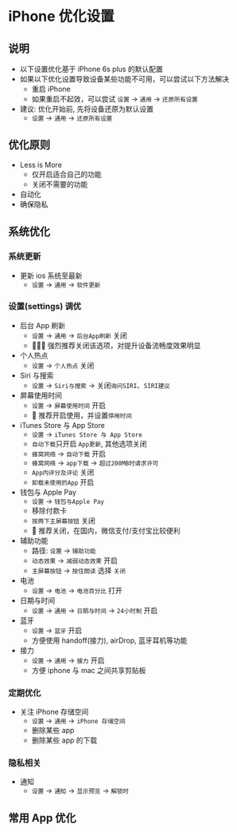 # iPhone 优化设置

## 说明

-   以下设置优化基于 iPhone 6s plus 的默认配置
-   如果以下优化设置导致设备某些功能不可用，可以尝试以下方法解决
    -   重启 iPhone
    -   如果重启不起效，可以尝试 `设置` -> `通用` -> `还原所有设置`
-   建议: 优化开始前, 先将设备还原为默认设置
    -   `设置` -> `通用` -> `还原所有设置`

## 优化原则

-   Less is More
    -   仅开启适合自己的功能
    -   关闭不需要的功能
-   自动化
-   确保隐私

## 系统优化

### 系统更新

-   更新 ios 系统至最新
    -   `设置` -> `通用` -> `软件更新`

### 设置(settings) 调优

-   后台 App 刷新
    -   `设置` -> `通用` -> `后台App刷新` 关闭
    -   🌟🌟🌟 强烈推荐关闭该选项，对提升设备流畅度效果明显
-   个人热点
    -   `设置` -> `个人热点` 关闭
-   Siri 与搜索
    -   `设置` -> `Siri与搜索` -> 关闭`询问SIRI`、`SIRI建议`
-   屏幕使用时间
    -   `设置` -> `屏幕使用时间` 开启
    -   🌟 推荐开启使用，并设置`停用时间`
-   iTunes Store 与 App Store
    -   `设置` -> `iTunes Store 与 App Store`
    -   `自动下载`只开启 `App更新`, 其他选项关闭
    -   `蜂窝网络` -> `自动下载` 开启
    -   `蜂窝网络` -> `app下载` -> `超过200MB时请求许可`
    -   `App内评分及评论` 关闭
    -   `卸载未使用的App` 开启
-   钱包与 Apple Pay
    -   `设置` -> `钱包与Apple Pay`
    -   移除付款卡
    -   `按两下主屏幕按钮` 关闭
    -   🌟 推荐关闭，在国内，微信支付/支付宝比较便利
-   辅助功能
    -   路径: `设置` -> `辅助功能`
    -   `动态效果` -> `减弱动态效果` 开启
    -   `主屏幕按钮` -> `按住朗读` 选择 `关闭`
-   电池
    -   `设置` -> `电池` -> `电池百分比` 打开
-   日期与时间
    -   `设置` -> `通用` -> `日期与时间` -> `24小时制` 开启
-   蓝牙
    -   `设置` -> `蓝牙` 开启
    -   方便使用 handoff(接力), airDrop, 蓝牙耳机等功能
-   接力
    -   `设置` -> `通用` -> `接力` 开启
    -   方便 iphone 与 mac 之间共享剪贴板

### 定期优化

-   关注 iPhone 存储空间
    -   `设置` -> `通用` -> `iPhone 存储空间`
    -   删除某些 app
    -   删除某些 app 的下载

### 隐私相关

-   通知
    -   `设置` -> `通知` -> `显示预览` -> `解锁时`

## 常用 App 优化
